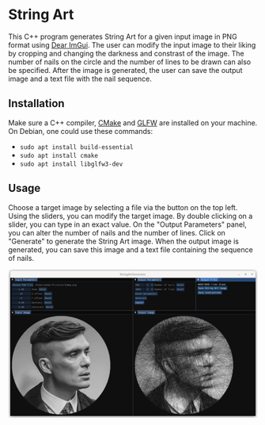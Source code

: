 # String Art

This C++ program generates String Art for a given input image in PNG format using [Dear ImGui](https://github.com/ocornut/imgui). The user can modify the input image to their liking by cropping and changing the darkness and constrast of the image. The number of nails on the circle and the number of lines to be drawn can also be specified. After the image is generated, the user can save the output image and a text file with the nail sequence.

## Installation

Make sure a C++ compiler, [CMake](https://cmake.org/) and [GLFW](https://www.glfw.org/) are installed on your machine. On Debian, one could use these commands:

- `sudo apt install build-essential`
- `sudo apt install cmake`
- `sudo apt install libglfw3-dev`

## Usage

Choose a target image by selecting a file via the button on the top left. Using the sliders, you can modify the target image. By double clicking on a slider, you can type in an exact value. On the "Output Parameters" panel, you can alter the number of nails and the number of lines. Click on "Generate" to generate the String Art image. When the output image is generated, you can save this image and a text file containing the sequence of nails.

![image](screenshot.png)
